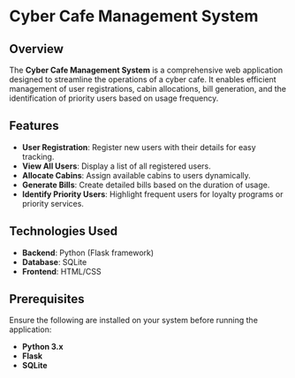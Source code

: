 # Cyber Cafe Management System

## Overview
The **Cyber Cafe Management System** is a comprehensive web application designed to streamline the operations of a cyber cafe. It enables efficient management of user registrations, cabin allocations, bill generation, and the identification of priority users based on usage frequency.

## Features
- **User Registration**: Register new users with their details for easy tracking.
- **View All Users**: Display a list of all registered users.
- **Allocate Cabins**: Assign available cabins to users dynamically.
- **Generate Bills**: Create detailed bills based on the duration of usage.
- **Identify Priority Users**: Highlight frequent users for loyalty programs or priority services.

## Technologies Used
- **Backend**: Python (Flask framework)
- **Database**: SQLite
- **Frontend**: HTML/CSS

## Prerequisites
Ensure the following are installed on your system before running the application:
- **Python 3.x**
- **Flask**
- **SQLite**
